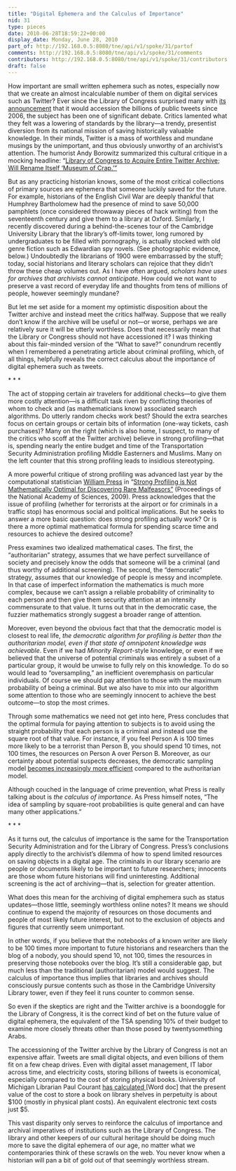 ```yaml
---
title: "Digital Ephemera and the Calculus of Importance"
nid: 31
type: pieces
date: 2010-06-28T18:59:22+00:00
display_date: Monday, June 28, 2010
part_of: http://192.168.0.5:8080/tne/api/v1/spoke/31/partof
comments: http://192.168.0.5:8080/tne/api/v1/spoke/31/comments
contributors: http://192.168.0.5:8080/tne/api/v1/spoke/31/contributors
draft: false
---
```


 How important are small written ephemera such as notes, especially now that we create an almost incalculable number of them on digital services such as Twitter? Ever since the Library of Congress surprised many with [its announcement](http://blogs.loc.gov/loc/2010/04/how-tweet-it-is-library-acquires-entire-twitter-archive/) that it would accession the billions of public tweets since 2006, the subject has been one of significant debate. Critics lamented what they felt was a lowering of standards by the library—a trendy, presentist diversion from its national mission of saving historically valuable knowledge. In their minds, Twitter is a mass of worthless and mundane musings by the unimportant, and thus obviously unworthy of an archivist’s attention. The humorist Andy Borowitz summarized this cultural critique in a mocking headline: “[Library of Congress to Acquire Entire Twitter Archive; Will Rename Itself ‘Museum of Crap.’”](http://twitter.com/BorowitzReport/status/12180322899)

<span class="Apple-style-span"> But as any practicing historian knows, some of the most critical collections of primary sources are ephemera that someone luckily saved for the future. For example, historians of the English Civil War are deeply thankful that <span>Humphrey Bartholomew had the presence of mind to save 50,000 pamphlets (once considered throwaway pieces of hack writing) from the seventeenth century and give them to a library at Oxford. </span>Similarly, I recently discovered during a behind-the-scenes tour of the Cambridge University Library that the library’s off-limits tower, long rumored by undergraduates to be filled with pornography, is actually stocked with old genre fiction such as Edwardian spy novels. (See photographic evidence, below.) Undoubtedly the librarians of 1900 were embarrassed by the stuff; today, social historians and literary scholars can rejoice that they didn’t throw these cheap volumes out. As I have often argued, *scholars have uses for archives that archivists cannot anticipate*. How could we not want to preserve a vast record of everyday life and thoughts from tens of millions of people, however seemingly mundane?</span>

 But let me set aside for a moment my optimistic disposition about the Twitter archive and instead meet the critics halfway. Suppose that we really don’t know if the archive will be useful or not—or worse, perhaps we are relatively sure it will be utterly worthless. Does that necessarily mean that the Library or Congress should not have accessioned it? I was thinking about this fair-minded version of the “What to save?” conundrum recently when I remembered a penetrating article about criminal profiling, which, of all things, helpfully reveals the correct calculus about the importance of digital ephemera such as tweets.

 \* \* \*

 The act of stopping certain air travelers for additional checks—to give them more costly attention—is a difficult task riven by conflicting theories of whom to check and (as mathematicians know) associated search algorithms. Do utterly random checks work best? Should the extra searches focus on certain groups or certain bits of information (one-way tickets, cash purchases)? Many on the right (which is also home, I suspect, to many of the critics who scoff at the Twitter archive) believe in strong profiling—that is, spending nearly the entire budget and time of the Transportation Security Administration profiling Middle Easterners and Muslims. Many on the left counter that this strong profiling leads to insidious stereotyping.

 A more powerful critique of strong profiling was advanced last year by the computational statistician [William Press](http://www.nr.com/whp/) in “[Strong Profiling is Not Mathematically Optimal for Discovering Rare Malfeasors”](http://dx.doi.org/10.1073/pnas.0813202106) (Proceedings of the National Academy of Sciences, 2009). Press acknowledges that the issue of profiling (whether for terrorists at the airport or for criminals in a traffic stop) has enormous social and political implications. But he seeks to answer a more basic question: does strong profiling actually work? Or is there a more optimal mathematical formula for spending scarce time and resources to achieve the desired outcome?

 Press examines two idealized mathematical cases. The first, the “authoritarian” strategy, assumes that we have perfect surveillance of society and precisely know the odds that someone will be a criminal (and thus worthy of additional screening). The second, the “democratic” strategy, assumes that our knowledge of people is messy and incomplete. In that case of imperfect information the mathematics is much more complex, because we can’t assign a reliable probability of criminality to each person and then give them security attention at an intensity commensurate to that value. It turns out that in the democratic case, the fuzzier mathematics strongly suggest a broader range of attention.

 Moreover, even beyond the obvious fact that that the democratic model is closest to real life, *the democratic algorithm for profiling is better than the authoritarian model, even if that state of omnipotent knowledge was achievable*. Even if we had *Minority Report*-style knowledge, or even if we believed that the universe of potential criminals was entirely a subset of a particular group, it would be unwise to fully rely on this knowledge. To do so would lead to “oversampling,” an inefficient overemphasis on particular individuals. Of course we should pay attention to those with the maximum probability of being a criminal. But we also have to mix into our algorithm some attention to those who are seemingly innocent to achieve the best outcome—to stop the most crimes.

 Through some mathematics we need not get into here, Press concludes that the optimal formula for paying attention to subjects is to avoid using the straight probability that each person is a criminal and instead use the square root of that value. For instance, if you feel Person A is 100 times more likely to be a terrorist than Person B, you should spend 10 times, not 100 times, the resources on Person A over Person B. Moreover, as our certainty about potential suspects decreases, the democratic sampling model [becomes increasingly more efficient](http://www.pnas.org/content/106/6/1716/F1.expansion.html) compared to the authoritarian model.

 Although couched in the language of crime prevention, what Press is really talking about is *the calculus of importance*. As Press himself notes, “The idea of sampling by square-root probabilities is quite general and can have many other applications.”

 \* \* \*

 As it turns out, the calculus of importance is the same for the Transportation Security Administration and for the Library of Congress. Press’s conclusions apply directly to the archivist’s dilemma of how to spend limited resources on saving objects in a digital age. The criminals in our library scenario are people or documents likely to be important to future researchers; innocents are those whom future historians will find uninteresting. Additional screening is the act of archiving—that is, selection for greater attention.

 What does this mean for the archiving of digital emphemera such as status updates—those little, seemingly worthless online notes? It means we should continue to expend the majority of resources on those documents and people of most likely future interest, but not to the exclusion of objects and figures that currently seem unimportant.

 In other words, if you believe that the notebooks of a known writer are likely to be 100 times more important to future historians and researchers than the blog of a nobody, you should spend 10, not 100, times the resources in preserving those notebooks over the blog. It’s still a considerable gap, but much less than the traditional (authoritarian) model would suggest. The calculus of importance thus implies that libraries and archives should consciously pursue contents such as those in the Cambridge University Library tower, even if they feel it runs counter to common sense.

 So even if the skeptics are right and the Twitter archive is a boondoggle for the Library of Congress, it is the correct kind of bet on the future value of digital ephemera, the equivalent of the TSA spending 10% of their budget to examine more closely threats other than those posed by twentysomething Arabs.

 The accessioning of the Twitter archive by the Library of Congress is not an expensive affair. Tweets are small digital objects, and even billions of them fit on a few cheap drives. Even with digital asset management, IT labor across time, and electricity costs, storing billions of tweets is economical, especially compared to the cost of storing physical books. University of Michigan Librarian Paul Courant [has calculated ](http://shapeofthings.org/papers/PCourant.docx)\[Word doc\] that the present value of the cost to store a book on library shelves in perpetuity is about $100 (mostly in physical plant costs). An equivalent electronic text costs just $5.

 This vast disparity only serves to reinforce the calculus of importance and archival imperatives of institutions such as the Library of Congress. The library and other keepers of our cultural heritage should be doing much more to save the digital ephemera of our age, no matter what we contemporaries think of these scrawls on the web. You never know when a historian will pan a bit of gold out of that seemingly worthless stream.
